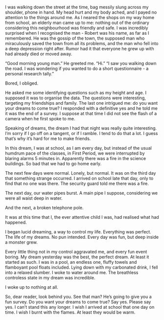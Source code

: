 I was walking down the street at the time, bag messily slung across my shoulder, phone in hand. My head hurt and my body ached, and I payed no attention to the things around me. As I neared the shops on my way home from school, an elderly man came up to me: nothing out of the ordinary considering this neighbourhood was friendly and safe. I was incredibly surprised when I recognised the man - Robert was his name, as far as I remembered. He was the gossip of the town, the supposed man who miraculously saved the town from all its problems, and the man who fell into a deep depression right after. Rumor had it that everyone he grew up with had already died or moved away.

“Good morning young man.” He greeted me.
“Hi.”
“I saw you walking down the road. I was wondering if you wanted to do a short questionnaire - a personal research tally.”

Bored, I obliged.

He asked me some identifying questions such as my height and age. I supposed it was to organise the data. The questions were interesting, targeting my friendships and family. The last one intrigued me: do you want your dreams to come true? I responded with a definitive yes and he told me it was the end of a survey. I suppose at that time I did not see the flash of a camera when he first spoke to me.

Speaking of dreams, the dream I had that night was really quite interesting. I’m sorry if I go off on a tangent, or if I ramble. I tend to do that a lot. I guess that’s why it’s hard for me to make friends.

In this dream, I was at school, as I am every day, but instead of the usual humdrum pace of the classes, in First Period, we were interrupted by blaring alarms 5 minutes in. Apparently there was a fire in the science buildings. So bad that we had to go home early. 

The next few days were normal. Lonely, but normal. It was on the third day that something strange occurred. I arrived on school late that day, only to find that no one was there. The security guard told me there was a fire.

The next day, our water pipes burst. A main pipe I suppose, considering we were all waist deep in water.

And the next, a broken telephone pole.

It was at this time that I, the ever attentive child I was, had realised what had happened.

I began lucid dreaming, a way to control my life. Everything was perfect. The life of my dreams. No pun intended. Every day was fun, but deep inside a monster grew. 

Every little thing not in my control aggravated me, and every fun event boring. My dream yesterday was the best, the perfect dream. At least it started as such. I was in a pool, an endless one, fluffy towels and flamboyant pool floats included. Lying down with my carbonated drink, I fell into a relaxed slumber. I woke to water around me. The breathless controless state in my dream was incredible. 

I woke up to nothing at all. 

So, dear reader, look behind you. See that man? He’s going to give you a fun survey. Do you want your dreams to come true? Say yes. Please say yes. I can’t stand this any longer. I wish I arrived at school that one day on time. I wish I burnt with the flames. At least they would be warm.